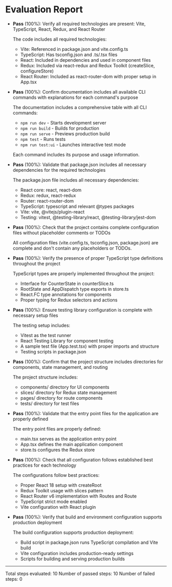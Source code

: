 # Evaluation Report

- **Pass** (100%): Verify all required technologies are present: Vite, TypeScript, React, Redux, and React Router
  
  The code includes all required technologies:
  - Vite: Referenced in package.json and vite.config.ts
  - TypeScript: Has tsconfig.json and .ts/.tsx files
  - React: Included in dependencies and used in component files
  - Redux: Included via react-redux and Redux Toolkit (createSlice, configureStore)
  - React Router: Included as react-router-dom with proper setup in App.tsx

- **Pass** (100%): Confirm documentation includes all available CLI commands with explanations for each command's purpose
  
  The documentation includes a comprehensive table with all CLI commands:
  - `npm run dev` - Starts development server
  - `npm run build` - Builds for production
  - `npm run serve` - Previews production build
  - `npm test` - Runs tests
  - `npm run test:ui` - Launches interactive test mode
  
  Each command includes its purpose and usage information.

- **Pass** (100%): Validate that package.json includes all necessary dependencies for the required technologies
  
  The package.json file includes all necessary dependencies:
  - React core: react, react-dom
  - Redux: redux, react-redux
  - Router: react-router-dom
  - TypeScript: typescript and relevant @types packages
  - Vite: vite, @vitejs/plugin-react
  - Testing: vitest, @testing-library/react, @testing-library/jest-dom

- **Pass** (100%): Check that the project contains complete configuration files without placeholder comments or TODOs
  
  All configuration files (vite.config.ts, tsconfig.json, package.json) are complete and don't contain any placeholders or TODOs.

- **Pass** (100%): Verify the presence of proper TypeScript type definitions throughout the project
  
  TypeScript types are properly implemented throughout the project:
  - Interface for CounterState in counterSlice.ts
  - RootState and AppDispatch type exports in store.ts
  - React.FC type annotations for components
  - Proper typing for Redux selectors and actions

- **Pass** (100%): Ensure testing library configuration is complete with necessary setup files
  
  The testing setup includes:
  - Vitest as the test runner
  - React Testing Library for component testing
  - A sample test file (App.test.tsx) with proper imports and structure
  - Testing scripts in package.json

- **Pass** (100%): Confirm that the project structure includes directories for components, state management, and routing
  
  The project structure includes:
  - components/ directory for UI components
  - slices/ directory for Redux state management
  - pages/ directory for route components
  - tests/ directory for test files

- **Pass** (100%): Validate that the entry point files for the application are properly defined
  
  The entry point files are properly defined:
  - main.tsx serves as the application entry point
  - App.tsx defines the main application component
  - store.ts configures the Redux store

- **Pass** (100%): Check that all configuration follows established best practices for each technology
  
  The configurations follow best practices:
  - Proper React 18 setup with createRoot
  - Redux Toolkit usage with slices pattern
  - React Router v6 implementation with Routes and Route
  - TypeScript strict mode enabled
  - Vite configuration with React plugin

- **Pass** (100%): Verify that build and environment configuration supports production deployment
  
  The build configuration supports production deployment:
  - Build script in package.json runs TypeScript compilation and Vite build
  - Vite configuration includes production-ready settings
  - Scripts for building and serving production builds

---

Total steps evaluated: 10
Number of passed steps: 10
Number of failed steps: 0